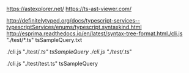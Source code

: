 https://astexplorer.net/
https://ts-ast-viewer.com/

http://definitelytyped.org/docs/typescript-services--typescriptServices/enums/typescript.syntaxkind.html
http://esprima.readthedocs.io/en/latest/syntax-tree-format.html./cli.js "./test/*.ts" tsSampleQuery.txt

./cli.js "./test/*.ts" tsSampleQuery
./cli.js "./test/*.ts"

./cli.js "./test/test.ts" tsSampleQuery
